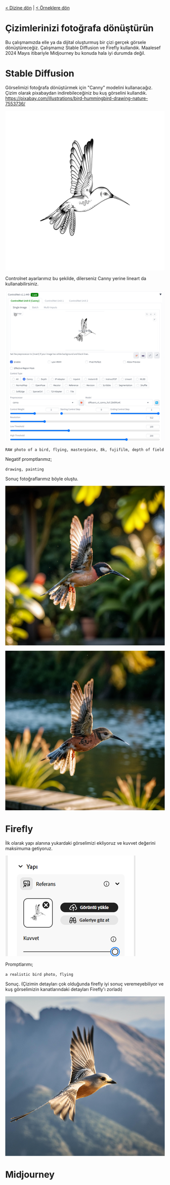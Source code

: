 <a href="/">< Dizine dön</a> | <a href="/ornekler">< Örneklere dön</a>

# Çizimlerinizi fotoğrafa dönüştürün

Bu çalışmamızda elle ya da dijital oluşturmuş bir çizi gerçek görsele dönüştüreceğiz. Çalışmamız Stable Diffusion ve Firefly kullandık. Maalesef 2024 Mayıs itibariyle Midjourney bu konuda hala iyi durumda değil.

# Stable Diffusion

Görselimizi fotoğrafa dönüştürmek için "Canny" modelini kullanacağız. Çizim olarak pixabaydan indirebileceğiniz bu kuş görselini kullandık. https://pixabay.com/illustrations/bird-hummingbird-drawing-nature-7553736/

![alt text](/gorseller/cizim-kus.png)

Controlnet ayarlarımız bu şekilde, dilerseniz Canny yerine lineart da kullanabilirsiniz.

![alt text](/gorseller/cizim-kus-controlnet.png)

`RAW photo of a bird, flying, masterpiece, 8k, fujifilm, depth of field`

Negatif promptlarımız;

`drawing, painting`

Sonuç fotoğraflarımız böyle oluştu.

![alt text](/gorseller/kus-cizim-sonuc-1.png)


![alt text](/gorseller/kus-cizim-sonuc-2.png)


# Firefly

İlk olarak yapı alanına yukardaki görselimizi ekliyoruz ve kuvvet değerini maksimuma getiyoruz.

![alt text](/gorseller/cizim-firefly-1.png)

Promptlarımı;

`a realistic bird photo, flying`

Sonuç. (Çizimin detayları çok olduğunda firefly iyi sonuç veremeyebiliyor ve kuş görselimizin kanatlarındaki detayları Firefly'ı zorladı)

![alt text](../gorseller/cizim-kus-firefly-1.jpg)

# Midjourney
